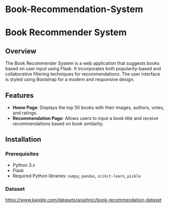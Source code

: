 # Book-Recommendation-System
# Book Recommender System

## Overview

The Book Recommender System is a web application that suggests books based on user input using Flask. It incorporates both popularity-based and collaborative filtering techniques for recommendations. The user interface is styled using Bootstrap for a modern and responsive design.

## Features

- **Home Page**: Displays the top 50 books with their images, authors, votes, and ratings.
- **Recommendation Page**: Allows users to input a book title and receive recommendations based on book similarity.

## Installation

### Prerequisites

- Python 3.x
- Flask
- Required Python libraries: `numpy`, `pandas`, `scikit-learn`, `pickle`

### Dataset
https://www.kaggle.com/datasets/arashnic/book-recommendation-dataset
